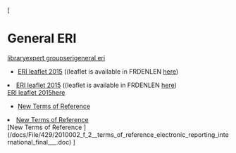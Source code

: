 [

# General ERI

<a href="/library" style="text-transform:lowercase;">Library</a><a href="/library/expert_groups" style="text-transform:lowercase;">Expert Groups</a><a href="/library/expert_groups/eri" style="text-transform:lowercase;">ERI</a><a href="/library/expert_groups/eri/general_eri" style="text-transform:lowercase;">General ERI</a>  
  
  
  


*   <a href="/docs/File/429/leaferi2015_e.pdf" target="_blank">ERI leaflet 2015</a>&nbsp;((leaflet is available in FRDENLEN <a href="http://www.ccr-zkr.org/13020700-en.html#04" target="_blank">here</a>)

<li><a href="/docs/File/429/leaferi2015_e.pdf" target="_blank">ERI leaflet 2015</a>&nbsp;((leaflet is available in FRDENLEN <a href="http://www.ccr-zkr.org/13020700-en.html#04" target="_blank">here</a>)</li><a href="/docs/File/429/leaferi2015_e.pdf" target="_blank">ERI leaflet 2015</a><a href="http://www.ccr-zkr.org/13020700-en.html#04" target="_blank">here</a>

*   [New Terms of Reference ](/docs/File/429/2010002_f_2__terms_of_reference_electronic_reporting_international_final___.doc)

<li><a href="/docs/File/429/2010002_f_2__terms_of_reference_electronic_reporting_international_final___.doc">New Terms of Reference </a></li>[New Terms of Reference ](/docs/File/429/2010002_f_2__terms_of_reference_electronic_reporting_international_final___.doc)  
]